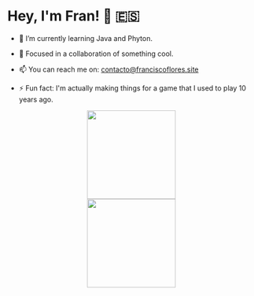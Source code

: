 # Hey, I'm Fran! 👋 :es:

- 🌱 I’m currently learning Java and Phyton.

- 👯 Focused in a collaboration of something cool.

- 📫 You can reach me on: contacto@franciscoflores.site

- ⚡ Fun fact: I'm actually making things for a game that I used to play 10 years ago.

<div align="center">
  <img height="180em" src="https://github-readme-stats.vercel.app/api?username=franciscofl12&count_private=true&show_icons=true&theme=dracula&bg_color=-45deg,282A36,3D3344" />
  <br>
  <img height="180em" src="https://github-readme-stats.vercel.app/api/top-langs/?username=franciscofl12&count_private&theme=dracula&bg_color=-45deg,282A36,3D3344&layout=compact&langs_count=6" />
</div>
